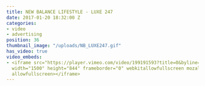 ```yaml
---
title: NEW BALANCE LIFESTYLE - LUXE 247
date: 2017-01-20 18:32:00 Z
categories:
- video
- advertising
position: 36
thumbnail_image: "/uploads/NB_LUXE247.gif"
has_video: true
video_embeds:
- <iframe src="https://player.vimeo.com/video/199191593?title=0&byline=0&portrait=0"
  width="1500" height="844" frameborder="0" webkitallowfullscreen mozallowfullscreen
  allowfullscreen></iframe>
---
```


